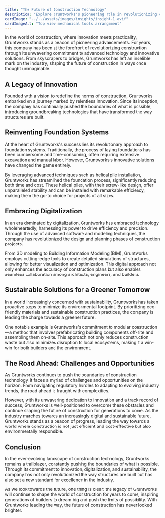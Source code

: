 ```yaml
---
title: "The Future of Construction Technology"
description: "Explore Gruntworks's pioneering role in revolutionizing construction through advanced technology and innovative solutions."
cardImage: "../../assets/images/insights/insight-1.avif"
cardImageAlt: "Top view mechanical tools arrangement"
---
```


In the world of construction, where innovation meets practicality, Gruntworks stands as a beacon of pioneering advancements. For years, this company has been at the forefront of revolutionizing construction through its unwavering commitment to advanced technology and innovative solutions. From skyscrapers to bridges, Gruntworks has left an indelible mark on the industry, shaping the future of construction in ways once thought unimaginable.

## A Legacy of Innovation

Founded with a vision to redefine the norms of construction, Gruntworks embarked on a journey marked by relentless innovation. Since its inception, the company has continually pushed the boundaries of what is possible, introducing groundbreaking technologies that have transformed the way structures are built.

## Reinventing Foundation Systems

At the heart of Gruntworks's success lies its revolutionary approach to foundation systems. Traditionally, the process of laying foundations has been cumbersome and time-consuming, often requiring extensive excavation and manual labor. However, Gruntworks's innovative solutions have changed the game entirely.

By leveraging advanced techniques such as helical pile installation, Gruntworks has streamlined the foundation process, significantly reducing both time and cost. These helical piles, with their screw-like design, offer unparalleled stability and can be installed with remarkable efficiency, making them the go-to choice for projects of all sizes.

## Embracing Digitalization

In an era dominated by digitalization, Gruntworks has embraced technology wholeheartedly, harnessing its power to drive efficiency and precision. Through the use of advanced software and modeling techniques, the company has revolutionized the design and planning phases of construction projects.

From 3D modeling to Building Information Modeling (BIM), Gruntworks employs cutting-edge tools to create detailed simulations of structures, allowing for better visualization and optimization. This digital approach not only enhances the accuracy of construction plans but also enables seamless collaboration among architects, engineers, and builders.

## Sustainable Solutions for a Greener Tomorrow

In a world increasingly concerned with sustainability, Gruntworks has taken proactive steps to minimize its environmental footprint. By prioritizing eco-friendly materials and sustainable construction practices, the company is leading the charge towards a greener future.

One notable example is Gruntworks's commitment to modular construction—a method that involves prefabricating building components off-site and assembling them on-site. This approach not only reduces construction waste but also minimizes disruption to local ecosystems, making it a win-win for both builders and the environment.

## The Road Ahead: Challenges and Opportunities

As Gruntworks continues to push the boundaries of construction technology, it faces a myriad of challenges and opportunities on the horizon. From navigating regulatory hurdles to adapting to evolving industry trends, the road ahead is fraught with complexities.

However, with its unwavering dedication to innovation and a track record of success, Gruntworks is well-positioned to overcome these obstacles and continue shaping the future of construction for generations to come. As the industry marches towards an increasingly digital and sustainable future, Gruntworks stands as a beacon of progress, leading the way towards a world where construction is not just efficient and cost-effective but also environmentally responsible.

## Conclusion

In the ever-evolving landscape of construction technology, Gruntworks remains a trailblazer, constantly pushing the boundaries of what is possible. Through its commitment to innovation, digitalization, and sustainability, the company has not only revolutionized the way structures are built but has also set a new standard for excellence in the industry.

As we look towards the future, one thing is clear: the legacy of Gruntworks will continue to shape the world of construction for years to come, inspiring generations of builders to dream big and push the limits of possibility. With Gruntworks leading the way, the future of construction has never looked brighter.

